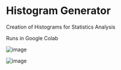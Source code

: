 # Histogram Generator

Creation of Histograms for Statistics Analysis

Runs in Google Colab

![image](https://github.com/user-attachments/assets/88945987-5a2c-442f-84ad-ebd0c10f6a6f)

![image](https://github.com/user-attachments/assets/9e8b1e07-7a0e-40b8-af43-8dd2a7eadc5e)
